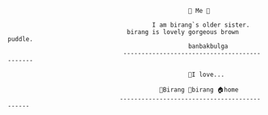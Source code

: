 

                                                      🦊 Me 🦊
                                                               
                                            I am birang`s older sister.
                                     birang is lovely gorgeous brown puddle.
                                                      banbakbulga
                                    ---------------------------------------------
                                               
                                                      🖤I love...
                                                             
                                              🐾Birang 🐶birang 🏠home
                                   ---------------------------------------------
